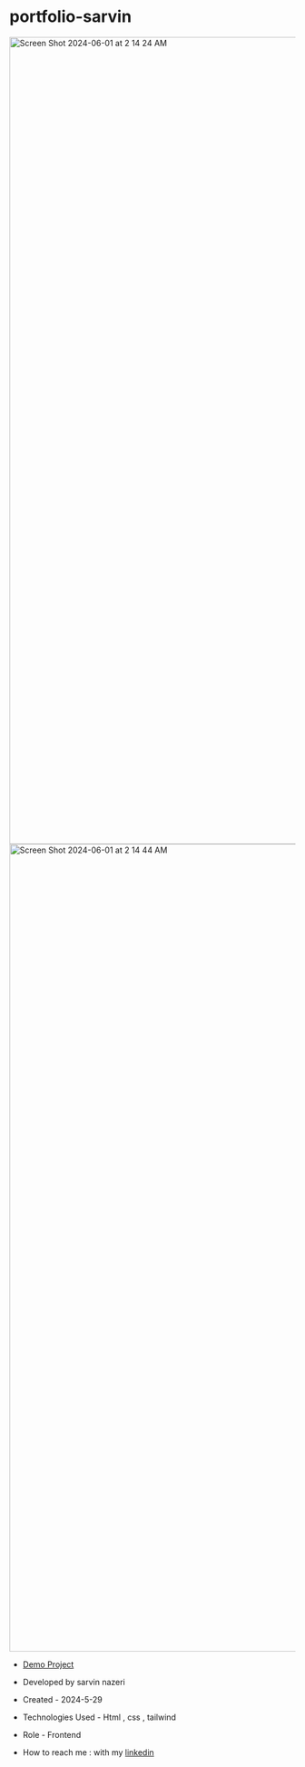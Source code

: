 # portfolio-sarvin

<img width="1422" alt="Screen Shot 2024-06-01 at 2 14 24 AM" src="https://github.com/sarvinnazeri/portfolio-sarvin/assets/166671712/a047fd49-cade-48d2-ba30-34fa8cfd06af">

<img width="1423" alt="Screen Shot 2024-06-01 at 2 14 44 AM" src="https://github.com/sarvinnazeri/portfolio-sarvin/assets/166671712/9948f7cc-91d4-4f3a-a08f-5865a8ca69e1">

- [Demo Project](https://sarvinnazeri.github.io/portfolio-sarvin/)
- Developed by sarvin nazeri

- Created - 2024-5-29

- Technologies Used - Html , css , tailwind

- Role - Frontend

- How to reach me : with my [linkedin](https://www.linkedin.com/in/sarvin-nazeri)


